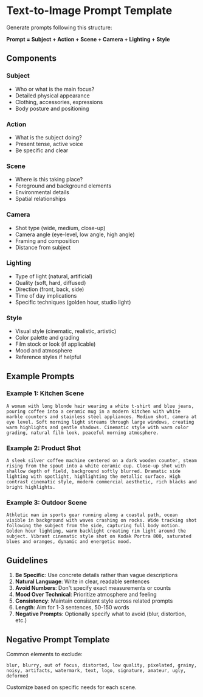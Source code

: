 # Text-to-Image Prompt Template

Generate prompts following this structure:

**Prompt = Subject + Action + Scene + Camera + Lighting + Style**

## Components

### Subject
- Who or what is the main focus?
- Detailed physical appearance
- Clothing, accessories, expressions
- Body posture and positioning

### Action
- What is the subject doing?
- Present tense, active voice
- Be specific and clear

### Scene
- Where is this taking place?
- Foreground and background elements
- Environmental details
- Spatial relationships

### Camera
- Shot type (wide, medium, close-up)
- Camera angle (eye-level, low angle, high angle)
- Framing and composition
- Distance from subject

### Lighting
- Type of light (natural, artificial)
- Quality (soft, hard, diffused)
- Direction (front, back, side)
- Time of day implications
- Specific techniques (golden hour, studio light)

### Style
- Visual style (cinematic, realistic, artistic)
- Color palette and grading
- Film stock or look (if applicable)
- Mood and atmosphere
- Reference styles if helpful

## Example Prompts

### Example 1: Kitchen Scene
```
A woman with long blonde hair wearing a white t-shirt and blue jeans, pouring coffee into a ceramic mug in a modern kitchen with white marble counters and stainless steel appliances. Medium shot, camera at eye level. Soft morning light streams through large windows, creating warm highlights and gentle shadows. Cinematic style with warm color grading, natural film look, peaceful morning atmosphere.
```

### Example 2: Product Shot
```
A sleek silver coffee machine centered on a dark wooden counter, steam rising from the spout into a white ceramic cup. Close-up shot with shallow depth of field, background softly blurred. Dramatic side lighting with spotlight, highlighting the metallic surface. High contrast cinematic style, modern commercial aesthetic, rich blacks and bright highlights.
```

### Example 3: Outdoor Scene
```
Athletic man in sports gear running along a coastal path, ocean visible in background with waves crashing on rocks. Wide tracking shot following the subject from the side, capturing full body motion. Golden hour lighting, warm backlight creating rim light around the subject. Vibrant cinematic style shot on Kodak Portra 800, saturated blues and oranges, dynamic and energetic mood.
```

## Guidelines

1. **Be Specific**: Use concrete details rather than vague descriptions
2. **Natural Language**: Write in clear, readable sentences
3. **Avoid Numbers**: Don't specify exact measurements or counts
4. **Mood Over Technical**: Prioritize atmosphere and feeling
5. **Consistency**: Maintain consistent style across related prompts
6. **Length**: Aim for 1-3 sentences, 50-150 words
7. **Negative Prompts**: Optionally specify what to avoid (blur, distortion, etc.)

## Negative Prompt Template

Common elements to exclude:
```
blur, blurry, out of focus, distorted, low quality, pixelated, grainy, noisy, artifacts, watermark, text, logo, signature, amateur, ugly, deformed
```

Customize based on specific needs for each scene.
